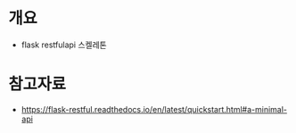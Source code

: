 # 개요
* flask restfulapi 스켈레톤

# 참고자료
* https://flask-restful.readthedocs.io/en/latest/quickstart.html#a-minimal-api